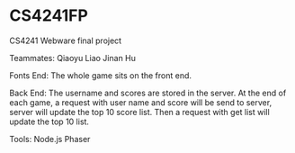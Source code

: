 # CS4241FP
CS4241 Webware final project

Teammates:
Qiaoyu Liao
Jinan Hu

Fonts End:
The whole game sits on the front end.

Back End:
The username and scores are stored in the server.
At the end of each game, a request with user name and score will be send to server, server will update the top 10 score list.
Then a request with get list will update the top 10 list.

Tools:
Node.js
Phaser

